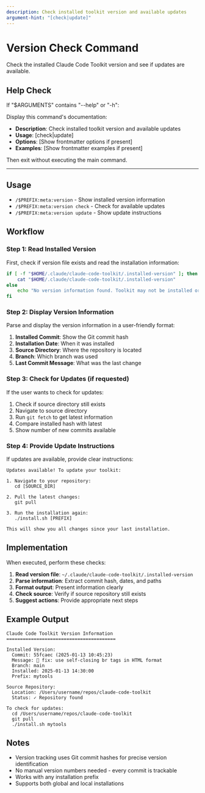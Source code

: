 ```yaml
---
description: Check installed toolkit version and available updates
argument-hint: "[check|update]"
---
```


# Version Check Command

Check the installed Claude Code Toolkit version and see if updates are available.

## Help Check

If "$ARGUMENTS" contains "--help" or "-h":

Display this command's documentation:

- **Description**: Check installed toolkit version and available updates
- **Usage**: [check|update]
- **Options**: [Show frontmatter options if present]
- **Examples**: [Show frontmatter examples if present]

Then exit without executing the main command.

---

## Usage

- `/$PREFIX:meta:version` - Show installed version information
- `/$PREFIX:meta:version check` - Check for available updates
- `/$PREFIX:meta:version update` - Show update instructions

## Workflow

### Step 1: Read Installed Version

First, check if version file exists and read the installation information:

```bash
if [ -f "$HOME/.claude/claude-code-toolkit/.installed-version" ]; then
    cat "$HOME/.claude/claude-code-toolkit/.installed-version"
else
    echo "No version information found. Toolkit may not be installed or needs reinstallation."
fi
```

### Step 2: Display Version Information

Parse and display the version information in a user-friendly format:

1. **Installed Commit**: Show the Git commit hash
2. **Installation Date**: When it was installed
3. **Source Directory**: Where the repository is located
4. **Branch**: Which branch was used
5. **Last Commit Message**: What was the last change

### Step 3: Check for Updates (if requested)

If the user wants to check for updates:

1. Check if source directory still exists
2. Navigate to source directory
3. Run `git fetch` to get latest information
4. Compare installed hash with latest
5. Show number of new commits available

### Step 4: Provide Update Instructions

If updates are available, provide clear instructions:

```
Updates available! To update your toolkit:

1. Navigate to your repository:
   cd [SOURCE_DIR]

2. Pull the latest changes:
   git pull

3. Run the installation again:
   ./install.sh [PREFIX]

This will show you all changes since your last installation.
```

## Implementation

When executed, perform these checks:

1. **Read version file**: `~/.claude/claude-code-toolkit/.installed-version`
2. **Parse information**: Extract commit hash, dates, and paths
3. **Format output**: Present information clearly
4. **Check source**: Verify if source repository still exists
5. **Suggest actions**: Provide appropriate next steps

## Example Output

```
Claude Code Toolkit Version Information
========================================

Installed Version:
  Commit: 55fcaec (2025-01-13 10:45:23)
  Message: 🐛 fix: use self-closing br tags in HTML format
  Branch: main
  Installed: 2025-01-13 14:30:00
  Prefix: mytools

Source Repository:
  Location: /Users/username/repos/claude-code-toolkit
  Status: ✓ Repository found

To check for updates:
  cd /Users/username/repos/claude-code-toolkit
  git pull
  ./install.sh mytools
```

## Notes

- Version tracking uses Git commit hashes for precise version identification
- No manual version numbers needed - every commit is trackable
- Works with any installation prefix
- Supports both global and local installations
